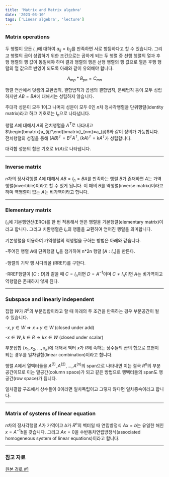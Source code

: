 ```yaml
---
title: 'Matrix and Matrix algebra'
date: '2023-03-10'
tags: ['Linear algebra', 'lecture']
---
```


### Matrix operations

두 행렬이 모든 $i$, $j$에 대하여 $a_{ij}$$=b_{ij}$를 만족하면 서로 항등하다고 할 수 있습니다. 그리고 행렬의 곱이 성립하기 위한 조건으로는 곱하게 되는 두 행렬 중 선행 행렬의 열과 후행 행렬의 행 값이 동일해야 하며 결과 행렬의 행은 선행 행렬의 행 값으로 열은 후행 행렬의 열 값으로 반영이 되도록 아래와 같이 유의해야 합니다.

$$
A_{mp}*B_{pn}=C_{mn}
$$

행렬 연산에서 덧셈의 교환법칙, 결합법칙과 곱셈의 결합법칙, 분배법칙 등이 모두 성립하지만 $AB=BA$에 대해서는 성립하지 않습니다.

주대각 성분이 모두 1이고 나머지 성분이 모두 0인 $n$차 정사각행렬을 단위행렬(identity matrix)라고 하고 기호로는 $I_n$으로 나타냅니다.

행렬 $A$에 대해서 $A$의 전치행렬을 $A^T$로 나타내고 $\begin{bmatrix}a_{ij}’\end{bmatrix}_{nm}=a_{ji}$와 같이 정의가 가능합니다. 전치행렬의 성질을 통해 $(AB)^T=B^TA^T$, $(kA)^T=kA^T$가 성립합니다.

대각합 성분의 합은 기호로 $tr(A)$로 나타냅니다.

---

### Inverse matrix

$n$차의 정사각행렬 $A$에 대해서 $AB=I_n=BA$를 만족하는 행렬 $B$가 존재하면 $A$는 가역행렬(invertible)이라고 할 수 있게 됩니다. 이 때의 $B$를 역행렬(inverse matrix)이라고 하며 역행렬이 없는 $A$는 비가역이라고 합니다.

---

### Elementary matrix

$I_n$에 기본행연산(ERO)를 한 번 적용해서 얻은 행렬을 기본행렬(elementary matrix)이라고 합니다. 그리고 치환행렬은 $I_n$의 행들을 교환하여 얻어진 행렬을 의미합니다.

기본행렬을 이용하여 가역행렬의 역행렬을 구하는 방법은 아래와 같습니다.

-주어진 행렬 $A$에 단위행렬 $I_n$을 첨가하여 n*2n 행렬 $[A : I_n]$을 만든다.

-행렬의 기약 행 사다리꼴 (RREF)를 구한다.

-RREF행렬이 $[C : D]$와 같을 때 $C=I_n$이면 $D=A^{-1}$이며 $C \ne I_n$이면 $A$는 비가역이고 역행렬은 존재하지 않게 된다.

---

### Subspace and linearly independent

집합 $W$가 $R^n$의 부분집합이라고 할 때 아래의 두 조건을 만족하는 경우 부분공간이 될 수 있습니다.

-$x, y \in W \Rightarrow x+y \in W$ (closed under add)

-$x \in W, k \in R \Rightarrow kx \in W$ (closed under scalar)

부분집합 $\{x_1, x_2, …, x_k\}$에 대해서 벡터 $x$가 $R$에 속하는 상수들의 곱의 합으로 표현이 되는 경우를 일차결합(linear combination)이라고 합니다.

행렬 $A$에서 열벡터들을 $A^{(1)}, A^{(2)}, … , A^{(n)}$의 span으로 나타내면 이는 결국 $R^n$의 부분공간이므로 이는 열공간(column space)가 되고 같은 방법으로 행벡터들의 span도 행공간(row space)가 됩니다.

일차결합 구조에서 상수들이 0이라면 일차독립이고 그렇지 않다면 일차종속이라고 합니다.

---

### Matrix of systems of linear equation

$n$차의 정사각행렬 $A$가 가역이고 $b$가 $R^n$의 벡터일 때 연립방정식 $Ax=b$는 유일한 해인 $x=A^{-1}b$을 갖습니다. 그리고 $Ax=0$을 수반동차연립방정식(associated homogeneous system of linear equations)이라고 합니다.

---

### 참고 자료

[원본 경로 #1](http://matrix.skku.ac.kr/2015-Album/BigBook-LinearAlgebra-2015.pdf)